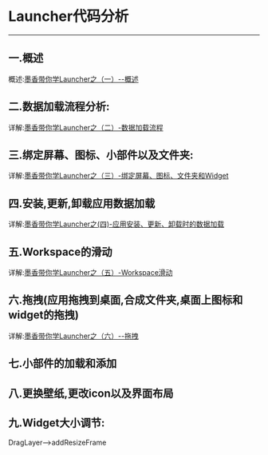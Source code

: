 # Launcher代码分析
---

## 一.概述

概述:[墨香带你学Launcher之（一）--概述](http://www.codemx.cn/2016/07/30/Launcher01/)

## 二.数据加载流程分析:

详解:[墨香带你学Launcher之（二）-数据加载流程](http://www.codemx.cn/2016/08/05/Launcher02/)

## 三.绑定屏幕、图标、小部件以及文件夹:

详解:[墨香带你学Launcher之（三）-绑定屏幕、图标、文件夹和Widget](http://www.codemx.cn/2016/08/14/Launcher03/)

## 四.安装,更新,卸载应用数据加载

详解:[墨香带你学Launcher之(四)-应用安装、更新、卸载时的数据加载](http://www.codemx.cn/2016/08/21/Launcher04/)

## 五.Workspace的滑动

详解:[墨香带你学Launcher之（五）-Workspace滑动](http://www.codemx.cn/2016/10/16/Launcher05/)

## 六.拖拽(应用拖拽到桌面,合成文件夹,桌面上图标和widget的拖拽)

详解:[墨香带你学Launcher之（六）--拖拽](http://www.codemx.cn/2016/11/21/Launcher06/)

## 七.小部件的加载和添加

## 八.更换壁纸,更改icon以及界面布局

## 九.Widget大小调节:

DragLayer-->addResizeFrame
